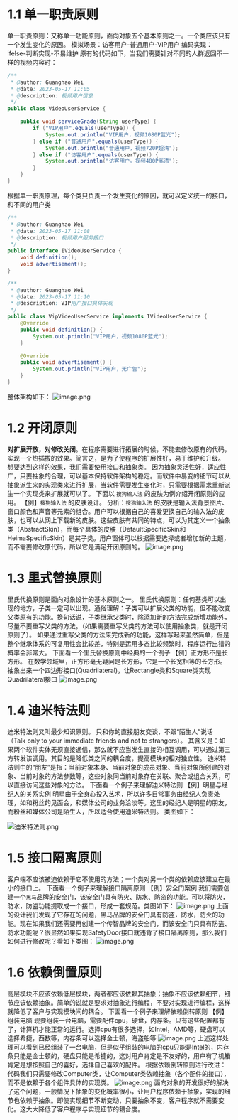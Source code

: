 # 1.1  单一职责原则
单一职责原则：又称单一功能原则，面向对象五个基本原则之一。一个类应该只有一个发生变化的原因。
模拟场景：访客用户-普通用户-VIP用户
编码实现：ifelse-判断实现-不易维护
原有的代码如下，当我们需要针对不同的人群返回不一样的视频内容时：
```java
/**
 * @author: Guanghao Wei
 * @date: 2023-05-17 11:05
 * @description: 视频用户信息
 */
public class VideoUserService {

    public void serviceGrade(String userType) {
        if ("VIP用户".equals(userType)) {
            System.out.println("VIP用户，视频1080P蓝光");
        } else if ("普通用户".equals(userType)) {
            System.out.println("普通用户，视频720P超清");
        } else if ("访客用户".equals(userType)) {
            System.out.println("访客用户。视频480P高清");
        }
    }
}

```
根据单一职责原理，每个类只负责一个发生变化的原因，就可以定义统一的接口，和不同的用户类
```java
/**
 * @author: Guanghao Wei
 * @date: 2023-05-17 11:08
 * @description: 视频用户服务接口
 */
public interface IVideoUserService {
    void definition();
    void advertisement();
}
```
```java
/**
 * @author: Guanghao Wei
 * @date: 2023-05-17 11:10
 * @description: VIP用户接口具体实现
 */
public class VipVideoUserService implements IVideoUserService {
    @Override
    public void definition() {
        System.out.println("VIP用户，视频1080P蓝光");
    }

    @Override
    public void advertisement() {
        System.out.println("VIP用户，无广告");
    }
}

```
整体架构如下：
![image.png](https://cdn.nlark.com/yuque/0/2023/png/35653686/1684293303108-6050d6f8-43df-4b55-be03-65373b3232d3.png#averageHue=%23efefef&clientId=u165b3bcf-084f-4&from=paste&height=733&id=u14135fb4&originHeight=733&originWidth=1382&originalType=binary&ratio=1&rotation=0&showTitle=false&size=310827&status=done&style=none&taskId=u40de9ae3-346c-41a4-8196-52f3bd0ea77&title=&width=1382)
# 1.2 开闭原则
**对扩展开放，对修改关闭**。在程序需要进行拓展的时候，不能去修改原有的代码，实现一个热插拔的效果。简言之，是为了使程序的扩展性好，易于维护和升级。
想要达到这样的效果，我们需要使用接口和抽象类。
因为抽象灵活性好，适应性广，只要抽象的合理，可以基本保持软件架构的稳定。而软件中易变的细节可以从抽象派生来的实现类来进行扩展，当软件需要发生变化时，只需要根据需求重新派生一个实现类来扩展就可以了。
下面以 `搜狗输入法` 的皮肤为例介绍开闭原则的应用。
【例】`搜狗输入法` 的皮肤设计。
分析：`搜狗输入法` 的皮肤是输入法背景图片、窗口颜色和声音等元素的组合。用户可以根据自己的喜爱更换自己的输入法的皮肤，也可以从网上下载新的皮肤。这些皮肤有共同的特点，可以为其定义一个抽象类（AbstractSkin），而每个具体的皮肤（DefaultSpecificSkin和HeimaSpecificSkin）是其子类。用户窗体可以根据需要选择或者增加新的主题，而不需要修改原代码，所以它是满足开闭原则的。
![image.png](https://cdn.nlark.com/yuque/0/2023/png/35653686/1684296441131-510d6343-b1a7-45ce-afb1-d4f14ef5fb35.png#averageHue=%23f5f5f5&clientId=u165b3bcf-084f-4&from=paste&height=315&id=u914a209b&originHeight=315&originWidth=798&originalType=binary&ratio=1&rotation=0&showTitle=false&size=11590&status=done&style=none&taskId=u942f17ec-83dc-4a80-89d2-674584708bc&title=&width=798)
# 1.3 里式替换原则
里氏代换原则是面向对象设计的基本原则之一。
里氏代换原则：任何基类可以出现的地方，子类一定可以出现。通俗理解：子类可以扩展父类的功能，但不能改变父类原有的功能。换句话说，子类继承父类时，除添加新的方法完成新增功能外，尽量不要重写父类的方法。（如果需要重写父类的方法可以使用抽象类，就是开闭原则了）。
如果通过重写父类的方法来完成新的功能，这样写起来虽然简单，但是整个继承体系的可复用性会比较差，特别是运用多态比较频繁时，程序运行出错的概率会非常大。
下面看一个里氏替换原则中经典的一个例子
【例】正方形不是长方形。
在数学领域里，正方形毫无疑问是长方形，它是一个长宽相等的长方形。抽象出来一个四边形接口(Quadrilateral)，让Rectangle类和Square类实现Quadrilateral接口
![image.png](https://cdn.nlark.com/yuque/0/2023/png/35653686/1684297518915-2fc0f063-ccd3-4027-833a-1c0c5c100c9b.png#averageHue=%23f3f3f3&clientId=u165b3bcf-084f-4&from=paste&height=328&id=u98fa5fa3&originHeight=328&originWidth=771&originalType=binary&ratio=1&rotation=0&showTitle=false&size=59326&status=done&style=none&taskId=uc0c7e336-b0e0-43fb-b10b-fd6f9bd7b27&title=&width=771)
# 1.4 迪米特法则
迪米特法则又叫最少知识原则。
只和你的直接朋友交谈，不跟“陌生人”说话（Talk only to your immediate friends and not to strangers）。
其含义是：如果两个软件实体无须直接通信，那么就不应当发生直接的相互调用，可以通过第三方转发该调用。其目的是降低类之间的耦合度，提高模块的相对独立性。
迪米特法则中的“朋友”是指：当前对象本身、当前对象的成员对象、当前对象所创建的对象、当前对象的方法参数等，这些对象同当前对象存在关联、聚合或组合关系，可以直接访问这些对象的方法。
下面看一个例子来理解迪米特法则
【例】明星与经纪人的关系实例
明星由于全身心投入艺术，所以许多日常事务由经纪人负责处理，如和粉丝的见面会，和媒体公司的业务洽淡等。这里的经纪人是明星的朋友，而粉丝和媒体公司是陌生人，所以适合使用迪米特法则。
类图如下：

![迪米特法则.png](https://cdn.nlark.com/yuque/0/2022/png/23032131/1653294708288-5cfcd479-e7fe-43c8-a576-c2e274a7e2fe.png#averageHue=%23696969&clientId=u3c0fa754-d65a-4&from=ui&id=u9988d038&originHeight=418&originWidth=885&originalType=binary&ratio=1&rotation=0&showTitle=false&size=43190&status=done&style=none&taskId=u348b4fb3-0851-4fd8-8804-0a14d98b9c8&title=)
# 1.5 接口隔离原则
客户端不应该被迫依赖于它不使用的方法；一个类对另一个类的依赖应该建立在最小的接口上。
下面看一个例子来理解接口隔离原则
【例】安全门案例
我们需要创建一个`黑马`品牌的安全门，该安全门具有防火、防水、防盗的功能。可以将防火，防水，防盗功能提取成一个接口，形成一套规范。类图如下：
![image.png](https://cdn.nlark.com/yuque/0/2023/png/35653686/1684301080440-78b06c1f-8fbb-4db6-85a7-9d8a5d3bfe19.png#averageHue=%23f5f5f5&clientId=u165b3bcf-084f-4&from=paste&height=188&id=u0cb400c9&originHeight=188&originWidth=775&originalType=binary&ratio=1&rotation=0&showTitle=false&size=12552&status=done&style=none&taskId=ub17b617e-af19-4c80-8174-0cc8305e3a1&title=&width=775)
上面的设计我们发现了它存在的问题，黑马品牌的安全门具有防盗，防水，防火的功能。现在如果我们还需要再创建一个传智品牌的安全门，而该安全门只具有防盗、防水功能呢？很显然如果实现SafetyDoor接口就违背了接口隔离原则，那么我们如何进行修改呢？看如下类图：
![image.png](https://cdn.nlark.com/yuque/0/2023/png/35653686/1684301096284-d03963f8-7f25-4bff-928b-ff0bf2981897.png#averageHue=%23f6f6f6&clientId=u165b3bcf-084f-4&from=paste&height=308&id=u01864c31&originHeight=308&originWidth=815&originalType=binary&ratio=1&rotation=0&showTitle=false&size=18061&status=done&style=none&taskId=u6d1f7798-d873-4852-937c-1d405be9de2&title=&width=815)
# 1.6 依赖倒置原则
高层模块不应该依赖低层模块，两者都应该依赖其抽象；抽象不应该依赖细节，细节应该依赖抽象。简单的说就是要求对抽象进行编程，不要对实现进行编程，这样就降低了客户与实现模块间的耦合。
下面看一个例子来理解依赖倒转原则
【例】组装电脑
现要组装一台电脑，需要配件cpu，硬盘，内存条。只有这些配置都有了，计算机才能正常的运行。选择cpu有很多选择，如Intel，AMD等，硬盘可以选择希捷，西数等，内存条可以选择金士顿，海盗船等
![image.png](https://cdn.nlark.com/yuque/0/2023/png/35653686/1684297704924-12266eed-9459-412d-8656-cbe77916c6d0.png#averageHue=%23f6f6f6&clientId=u165b3bcf-084f-4&from=paste&height=433&id=ubb61c627&originHeight=433&originWidth=855&originalType=binary&ratio=1&rotation=0&showTitle=false&size=66330&status=done&style=none&taskId=ua9e56f51-4f9e-4204-8d22-6906c0d1606&title=&width=855)
上述这样处理可以看到已经组装了一台电脑，但是似乎组装的电脑的cpu只能是Intel的，内存条只能是金士顿的，硬盘只能是希捷的，这对用户肯定是不友好的，用户有了机箱肯定是想按照自己的喜好，选择自己喜欢的配件。
根据依赖倒转原则进行改进：代码我们只需要修改Computer类，让Computer类依赖抽象（各个配件的接口），而不是依赖于各个组件具体的实现类。
![image.png](https://cdn.nlark.com/yuque/0/2023/png/35653686/1684297805842-f9636e40-337a-4b7b-822e-f7f35291f218.png#averageHue=%23f6f6f6&clientId=u165b3bcf-084f-4&from=paste&height=532&id=ufa2fee7f&originHeight=532&originWidth=841&originalType=binary&ratio=1&rotation=0&showTitle=false&size=73770&status=done&style=none&taskId=uce004d39-0f13-4050-8923-2ef6bf9f5d6&title=&width=841)
面向对象的开发很好的解决了这个问题，一般情况下抽象的变化概率很小，让用户程序依赖于抽象，实现的细节也依赖于抽象。即使实现细节不断变动，只要抽象不变，客户程序就不需要变化。这大大降低了客户程序与实现细节的耦合度。
